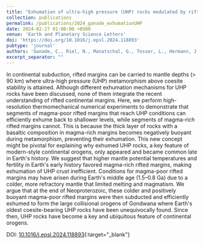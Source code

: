 ```yaml
---
title: "Exhumation of ultra-high pressure (UHP) rocks modulated by rifted margin-subduction feedback: Implications for their preservation in old collisional orogens"
collection: publications
permalink: /publications/2024_ganade_exhumationUHP
date: 2024-02-27 01:00:00 +0500
venue: 'Earth and Planetary Science Letters'
doi: 'https://doi.org/10.1016/j.epsl.2024.118893'
pubtype: 'journal'
authors: 'Ganade, C., Riel, N., Manatschal, G., Tesser, L., Hermann, J., Rubatto, D., Weinberg, R., Lanari, P., and Kaus, B.'
excerpt_separator: ""
---
```

In continental subduction, rifted margins can be carried to mantle depths (> 90 km) where ultra-high pressure (UHP) metamorphism above coesite stability is attained. Although different exhumation mechanisms for UHP rocks have been discussed, none of them integrate the recent understanding of rifted continental margins. Here, we perform high-resolution thermomechanical numerical experiments to demonstrate that segments of magma-poor rifted margins that reach UHP conditions can efficiently exhume back to shallower levels, while segments of magma-rich rifted margins cannot. This is because the thick layer of rocks with a basaltic composition in magma-rich margins becomes negatively buoyant during metamorphism, preventing their exhumation. This new concept might be pivotal for explaining why exhumed UHP rocks, a key feature of modern-style continental orogens, only appeared and became common late in Earth's history. We suggest that higher mantle potential temperatures and fertility in Earth's early history favored magma-rich rifted margins, making exhumation of UHP crust inefficient. Conditions for magma-poor rifted margins may have arisen during Earth's middle age (1.5–0.8 Ga) due to a colder, more refractory mantle that limited melting and magmatism. We argue that at the end of Neoproterozoic, these colder and positively buoyant magma-poor rifted margins were then subducted and efficiently exhumed to form the large collisional orogens of Gondwana where Earth's oldest coesite-bearing UHP rocks have been unequivocally found. Since then, UHP rocks have become a key and ubiquitous feature of continental orogens.


DOI: [10.1016/j.epsl.2024.118893](https://doi.org/10.1016/j.epsl.2024.118893){:target="_blank"}